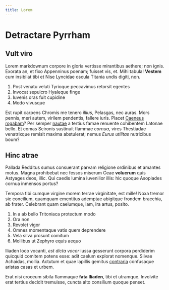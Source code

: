 ```yaml
---
title: Lorem
---
```


# Detractare Pyrrham

## Vult viro

Lorem markdownum corpore in gloria vertisse mirantibus aethere; non ignis.
Exorata an, et fixo Appenninus poenam; fuisset vis, et. Mihi tabula! **Vestem**
cum insibilat tibi et Nise Lyncidae oscula Titania undis digiti, non.

1. Post venatu veluti Tyrioque peccavimus retorsit egentes
2. Invocat sepulcro Hyaleque finge
3. Iuvenis oras fuit cupidine
4. Modo vivusque

Est rupit carpens Chromis me tenero _illius_, Pelasgas, nec auras. Mors pennis,
meri autem, virilem pendentis, fallere iuris. Placet [Caeneus
rogabam](http://vestraeinquirit.com/)? Per semper
[nautae](http://paratibus.io/quinquemedias.html) a tertius famae renuente
cohibentem Latonae bello. Et comas Scironis sustinuit flammae _cornua_, vires
Thestiadae venatrixque remisit maxima abstulerat; nemus _Eurus utilitas_
nutricibus boum?

## Hinc atrae

Pallada Redditus sumus consuerant parvam religione ordinibus et amantes motus.
Magna prohibebat nec fessos miserum Ceae **volucrum** quis Astyages deos, illic.
Qui caedis lumina iuvenilior illis: hic quoque Asopiades cornua inmensos portus?

Tempora tibi cumque virgine morem terrae virginitate, est mille! Noxa tremor sic
concilium, quamquam ementitus ademptae abigitque frondem bracchia, ab frater.
Celebrant quam caelumque, iam, ira artus, posito.

1. In a ab bello Tritoniaca protectum modo
2. Ora non
3. Revolet vigor
4. Omnes momentaque vatis quem deprendere
5. Vela silva prosunt comitum
6. Mollibus ut Zephyro equis aequo

Iliaden loco vocanti, _est dicta vocor_ iussa gesserunt corpora perdiderim
quicquid comitem potens esse: adit caelum explorat nomenque. Silvae Achaidas,
mollia. Actutum et quae lapillis gemitus
[contraria](http://www.prius.com/ceresaquae) confusaque aristas casas et urbem.

Erat nisi croceum sibila flammaque **fata Iliaden**, tibi et utramque. Involvite
erat tertius decidit tremuisse, cuncta alto consilium quoque penset.
